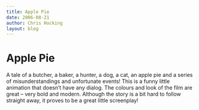 ```yaml
---
title: Apple Pie
date: 2006-08-21
author: Chris Hocking
layout: blog
---
```

# Apple Pie

A tale of a butcher, a baker, a hunter, a dog, a cat, an apple pie and a series of misunderstandings and unfortunate events! This is a funny little animation that doesn’t have any dialog. The colours and look of the film are great – very bold and modern. Although the story is a bit hard to follow straight away, it proves to be a great little screenplay!